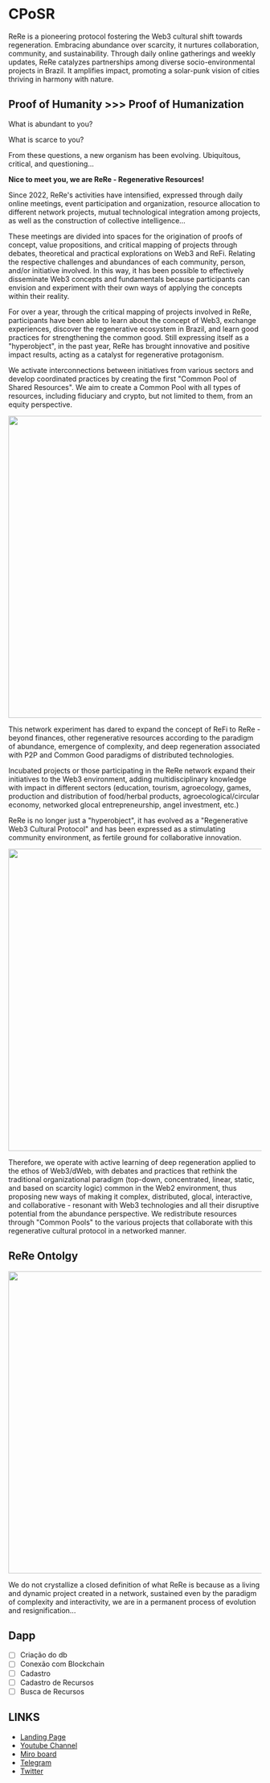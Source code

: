 # CPoSR
ReRe is a pioneering protocol fostering the Web3 cultural shift towards regeneration. Embracing abundance over scarcity, it nurtures collaboration, community, and sustainability. Through daily online gatherings and weekly updates, ReRe catalyzes partnerships among diverse socio-environmental projects in Brazil. It amplifies impact, promoting a solar-punk vision of cities thriving in harmony with nature.

## Proof of Humanity >>> Proof of Humanization
What is abundant to you?

What is scarce to you?

From these questions, a new organism has been evolving.
Ubiquitous, critical, and questioning...

**Nice to meet you, we are ReRe - Regenerative Resources!**

Since 2022, ReRe's activities have intensified, expressed through daily online meetings, event participation and organization, resource allocation to different network projects, mutual technological integration among projects, as well as the construction of collective intelligence...

These meetings are divided into spaces for the origination of proofs of concept, value propositions, and critical mapping of projects through debates, theoretical and practical explorations on Web3 and ReFi. Relating the respective challenges and abundances of each community, person, and/or initiative involved. In this way, it has been possible to effectively disseminate Web3 concepts and fundamentals because participants can envision and experiment with their own ways of applying the concepts within their reality.

For over a year, through the critical mapping of projects involved in ReRe, participants have been able to learn about the concept of Web3, exchange experiences, discover the regenerative ecosystem in Brazil, and learn good practices for strengthening the common good. Still expressing itself as a "hyperobject", in the past year, ReRe has brought innovative and positive impact results, acting as a catalyst for regenerative protagonism.

We activate interconnections between initiatives from various sectors and develop coordinated practices by creating the first "Common Pool of Shared Resources". We aim to create a Common Pool with all types of resources, including fiduciary and crypto, but not limited to them, from an equity perspective.

<img src="https://github.com/ReRe-Recursos-Regenerativos/CPoSR/blob/main/images/CPoSR2.png" width="600px">

This network experiment has dared to expand the concept of ReFi to ReRe - beyond finances, other regenerative resources according to the paradigm of abundance, emergence of complexity, and deep regeneration associated with P2P and Common Good paradigms of distributed technologies.

Incubated projects or those participating in the ReRe network expand their initiatives to the Web3 environment, adding multidisciplinary knowledge with impact in different sectors (education, tourism, agroecology, games, production and distribution of food/herbal products, agroecological/circular economy, networked glocal entrepreneurship, angel investment, etc.)

ReRe is no longer just a "hyperobject", it has evolved as a "Regenerative Web3 Cultural Protocol" and has been expressed as a stimulating community environment, as fertile ground for collaborative innovation.

<img src="https://github.com/ReRe-Recursos-Regenerativos/CPoSR/blob/main/images/CPoSR.png" width="600px">

Therefore, we operate with active learning of deep regeneration applied to the ethos of Web3/dWeb, with debates and practices that rethink the traditional organizational paradigm (top-down, concentrated, linear, static, and based on scarcity logic) common in the Web2 environment, thus proposing new ways of making it complex, distributed, glocal, interactive, and collaborative - resonant with Web3 technologies and all their disruptive potential from the abundance perspective. We redistribute resources through "Common Pools" to the various projects that collaborate with this regenerative cultural protocol in a networked manner.


## ReRe Ontolgy
<img src="https://github.com/ReRe-Recursos-Regenerativos/CPoSR/blob/main/images/ReReOntology.PNG" width="600px">

We do not crystallize a closed definition of what ReRe is because as a living and dynamic project created in a network, sustained even by the paradigm of complexity and interactivity, we are in a permanent process of evolution and resignification...

## Dapp
- [ ] Criação do db
- [ ] Conexão com Blockchain
- [ ] Cadastro
- [ ] Cadastro de Recursos
- [ ] Busca de Recursos

## LINKS
- [Landing Page](https://rereabundance.mobirisesite.com/)
- [Youtube Channel](https://www.youtube.com/@abundancerere)
- [Miro board](https://miro.com/app/board/uXjVNf0Lea0=/)
- [Telegram](https://t.me/+kzkg606Bh8dmZjcx)
- [Twitter](https://twitter.com/rere_abundance)
